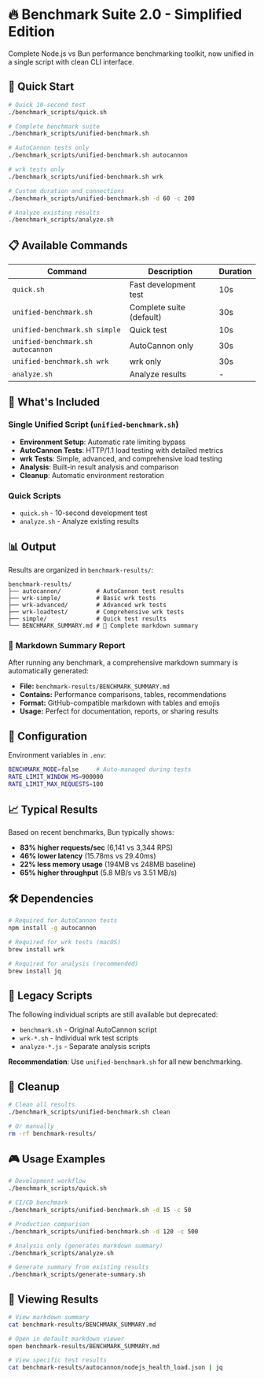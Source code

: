 # 🔥 Benchmark Suite 2.0 - Simplified Edition

Complete Node.js vs Bun performance benchmarking toolkit, now unified in a single script with clean CLI interface.

## 🚀 Quick Start

```bash
# Quick 10-second test
./benchmark_scripts/quick.sh

# Complete benchmark suite  
./benchmark_scripts/unified-benchmark.sh

# AutoCannon tests only
./benchmark_scripts/unified-benchmark.sh autocannon

# wrk tests only
./benchmark_scripts/unified-benchmark.sh wrk

# Custom duration and connections
./benchmark_scripts/unified-benchmark.sh -d 60 -c 200

# Analyze existing results
./benchmark_scripts/analyze.sh
```

## 📋 Available Commands

| Command | Description | Duration |
|---------|-------------|----------|
| `quick.sh` | Fast development test | 10s |
| `unified-benchmark.sh` | Complete suite (default) | 30s |
| `unified-benchmark.sh simple` | Quick test | 10s |
| `unified-benchmark.sh autocannon` | AutoCannon only | 30s |
| `unified-benchmark.sh wrk` | wrk only | 30s |
| `analyze.sh` | Analyze results | - |

## 🎯 What's Included

### Single Unified Script (`unified-benchmark.sh`)
- **Environment Setup**: Automatic rate limiting bypass
- **AutoCannon Tests**: HTTP/1.1 load testing with detailed metrics
- **wrk Tests**: Simple, advanced, and comprehensive load testing  
- **Analysis**: Built-in result analysis and comparison
- **Cleanup**: Automatic environment restoration

### Quick Scripts
- `quick.sh` - 10-second development test
- `analyze.sh` - Analyze existing results

## 📊 Output

Results are organized in `benchmark-results/`:
```
benchmark-results/
├── autocannon/          # AutoCannon test results
├── wrk-simple/          # Basic wrk tests
├── wrk-advanced/        # Advanced wrk tests  
├── wrk-loadtest/        # Comprehensive wrk tests
├── simple/              # Quick test results
└── BENCHMARK_SUMMARY.md # 📄 Complete markdown summary
```

### 📄 **Markdown Summary Report**

After running any benchmark, a comprehensive markdown summary is automatically generated:
- **File:** `benchmark-results/BENCHMARK_SUMMARY.md`
- **Contains:** Performance comparisons, tables, recommendations
- **Format:** GitHub-compatible markdown with tables and emojis
- **Usage:** Perfect for documentation, reports, or sharing results

## 🔧 Configuration

Environment variables in `.env`:
```bash
BENCHMARK_MODE=false     # Auto-managed during tests
RATE_LIMIT_WINDOW_MS=900000
RATE_LIMIT_MAX_REQUESTS=100
```

## 📈 Typical Results

Based on recent benchmarks, Bun typically shows:
- **83% higher requests/sec** (6,141 vs 3,344 RPS)
- **46% lower latency** (15.78ms vs 29.40ms)
- **22% less memory usage** (194MB vs 248MB baseline)
- **65% higher throughput** (5.8 MB/s vs 3.51 MB/s)

## 🛠️ Dependencies

```bash
# Required for AutoCannon tests
npm install -g autocannon

# Required for wrk tests (macOS)
brew install wrk

# Required for analysis (recommended)
brew install jq
```

## 📁 Legacy Scripts

The following individual scripts are still available but deprecated:
- `benchmark.sh` - Original AutoCannon script
- `wrk-*.sh` - Individual wrk test scripts
- `analyze-*.js` - Separate analysis scripts

**Recommendation**: Use `unified-benchmark.sh` for all new benchmarking.

## 🧹 Cleanup

```bash
# Clean all results
./benchmark_scripts/unified-benchmark.sh clean

# Or manually
rm -rf benchmark-results/
```

## 🎮 Usage Examples

```bash
# Development workflow
./benchmark_scripts/quick.sh

# CI/CD benchmark
./benchmark_scripts/unified-benchmark.sh -d 15 -c 50

# Production comparison
./benchmark_scripts/unified-benchmark.sh -d 120 -c 500

# Analysis only (generates markdown summary)
./benchmark_scripts/analyze.sh

# Generate summary from existing results
./benchmark_scripts/generate-summary.sh
```

## 📄 **Viewing Results**

```bash
# View markdown summary
cat benchmark-results/BENCHMARK_SUMMARY.md

# Open in default markdown viewer
open benchmark-results/BENCHMARK_SUMMARY.md

# View specific test results
cat benchmark-results/autocannon/nodejs_health_load.json | jq
```
